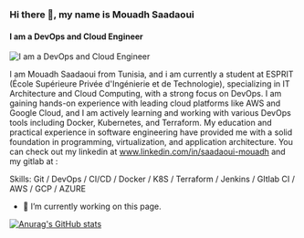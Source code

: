 ### Hi there 👋, my name is Mouadh Saadaoui
#### I am a DevOps and Cloud Engineer
![I am a DevOps and Cloud Engineer](https://encrypted-tbn0.gstatic.com/images?q=tbn:ANd9GcQ2ZV3nHN-GREQRO4qMS9iwUzJWkBLANzHM2w&s)

I am Mouadh Saadaoui from Tunisia, and i am currently a student at ESPRIT (École Supérieure Privée d'Ingénierie et de Technologie), specializing in IT Architecture and Cloud Computing, with a strong focus on DevOps. I am gaining hands-on experience with leading cloud platforms like AWS and Google Cloud, and I am actively learning and working with various DevOps tools including Docker, Kubernetes, and Terraform. My education and practical experience in software engineering have provided me with a solid foundation in programming, virtualization, and application architecture. You can check out my linkedin at www.linkedin.com/in/saadaoui-mouadh and my gitlab at :

Skills: Git / DevOps / CI/CD / Docker / K8S / Terraform / Jenkins / GItlab CI / AWS / GCP / AZURE  

- 🔭 I’m currently working on this page. 





[![Anurag's GitHub stats](https://github-readme-stats.vercel.app/api?username=MouadhSaadaoui)](https://github.com/anuraghazra/github-readme-stats)
<!--I am eager to apply my skills and further my expertise through a 6-month end-of-study internship, aiming to contribute to innovative tech solutions and enhance my technical proficiency.
-->
<!--
**MouadhSaadaoui/MouadhSaadaoui** is a ✨ _special_ ✨ repository because its `README.md` (this file) appears on your GitHub profile.

Here are some ideas to get you started:

- 🔭 I’m currently working on ...
- 🌱 I’m currently learning ...
- 👯 I’m looking to collaborate on ...
- 🤔 I’m looking for help with ...
- 💬 Ask me about ...
- 📫 How to reach me: ...
- 😄 Pronouns: ...
- ⚡ Fun fact: ...
-->
